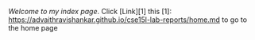 *Welcome to my index page*. Click [Link][1] this [1]: https://advaithravishankar.github.io/cse15l-lab-reports/home.md to go to the home page
